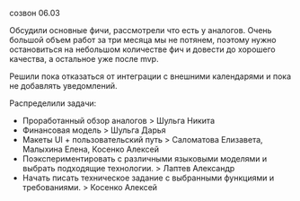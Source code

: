 созвон 06.03

Обсудили основные фичи, рассмотрели что есть у аналогов. Очень большой объем работ за три месяца мы не потянем, поэтому нужно остановиться на небольшом количестве фич и довести до хорошего качества, а остальное уже после mvp.

Решили пока отказаться от интеграции с внешними календарями и пока не добавлять уведомлений.

Распределили задачи:
- Проработанный обзор аналогов > Шульга Никита
- Финансовая модель > Шульга Дарья
- Макеты UI + пользовательский путь  > Саломатова Елизавета, Малыхина Елена, Косенко Алексей
- Поэкспериментировать с различными языковыми моделями и выбрать подходящие технологии. > Лаптев Александр
- Начать писать техническое задание с выбранными функциями и требованиями. > Косенко Алексей